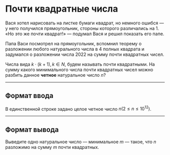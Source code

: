 # Почти квадратные числа

Вася хотел нарисовать на листке бумаги квадрат, но немного ошибся — у него получился прямоугольник, стороны которого различались на 1. «Но это же почти квадрат!» — подумал Вася и решил показать его папе.

Папа Васи посмотрел на прямоугольник, вспомнил теорему о разложении любого натурального числа в 4 полных квадрата и задумался о разложении числа 2022 на сумму почти квадратных чисел.

Числа вида $k⋅(k+1), k∈N$, будем называть почти квадратными. На сумму какого минимального числа почти квадратных чисел можно разбить данное **четное** натуральное число $n$?

---
## Формат ввода

В единственной строке задано целое четное число $n (2≤n≤10^{12})$.

---
## Формат вывода

Выведите одно натуральное число — минимальное $m$ — такое, что $n$ разложимо на сумму $m$ почти квадратных.
